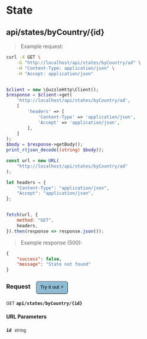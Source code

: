 # State


## api/states/byCountry/{id}




> Example request:

```bash
curl -X GET \
    -G "http://localhost/api/states/byCountry/ad" \
    -H "Content-Type: application/json" \
    -H "Accept: application/json"
```

```php

$client = new \GuzzleHttp\Client();
$response = $client->get(
    'http://localhost/api/states/byCountry/ad',
    [
        'headers' => [
            'Content-Type' => 'application/json',
            'Accept' => 'application/json',
        ],
    ]
);
$body = $response->getBody();
print_r(json_decode((string) $body));
```

```javascript
const url = new URL(
    "http://localhost/api/states/byCountry/ad"
);

let headers = {
    "Content-Type": "application/json",
    "Accept": "application/json",
};


fetch(url, {
    method: "GET",
    headers,
}).then(response => response.json());
```


> Example response (500):

```json
{
    "success": false,
    "message": "State not found"
}
```
<div id="execution-results-GETapi-states-byCountry--id-" hidden>
    <blockquote>Received response<span id="execution-response-status-GETapi-states-byCountry--id-"></span>:</blockquote>
    <pre class="json"><code id="execution-response-content-GETapi-states-byCountry--id-"></code></pre>
</div>
<div id="execution-error-GETapi-states-byCountry--id-" hidden>
    <blockquote>Request failed with error:</blockquote>
    <pre><code id="execution-error-message-GETapi-states-byCountry--id-"></code></pre>
</div>
<form id="form-GETapi-states-byCountry--id-" data-method="GET" data-path="api/states/byCountry/{id}" data-authed="0" data-hasfiles="0" data-headers='{"Content-Type":"application\/json","Accept":"application\/json"}' onsubmit="event.preventDefault(); executeTryOut('GETapi-states-byCountry--id-', this);">
<h3>
    Request&nbsp;&nbsp;&nbsp;
        <button type="button" style="background-color: #8fbcd4; padding: 5px 10px; border-radius: 5px; border-width: thin;" id="btn-tryout-GETapi-states-byCountry--id-" onclick="tryItOut('GETapi-states-byCountry--id-');">Try it out ⚡</button>
    <button type="button" style="background-color: #c97a7e; padding: 5px 10px; border-radius: 5px; border-width: thin;" id="btn-canceltryout-GETapi-states-byCountry--id-" onclick="cancelTryOut('GETapi-states-byCountry--id-');" hidden>Cancel</button>&nbsp;&nbsp;
    <button type="submit" style="background-color: #6ac174; padding: 5px 10px; border-radius: 5px; border-width: thin;" id="btn-executetryout-GETapi-states-byCountry--id-" hidden>Send Request 💥</button>
    </h3>
<p>
<small class="badge badge-green">GET</small>
 <b><code>api/states/byCountry/{id}</code></b>
</p>
<h4 class="fancy-heading-panel"><b>URL Parameters</b></h4>
<p>
<b><code>id</code></b>&nbsp;&nbsp;<small>string</small>  &nbsp;
<input type="text" name="id" data-endpoint="GETapi-states-byCountry--id-" data-component="url" required  hidden>
<br>
</p>
</form>



